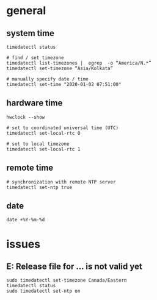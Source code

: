 # general

## system time

    timedatectl status

    # find / set timezone
    timedatectl list-timezones |  egrep  -o “America/N.*”
    timedatectl set-timezone “Asia/Kolkata”

    # manually specify date / time
    timedatectl set-time "2020-01-02 07:51:00"

## hardware time

    hwclock --show

    # set to coordinated universal time (UTC)
    timedatectl set-local-rtc 0

    # set to local timezone
    timedatectl set-local-rtc 1

## remote time

    # synchronization with remote NTP server
    timedatectl set-ntp true

## date

    date +%Y-%m-%d

# issues

## E: Release file for ... is not valid yet

    sudo timedatectl set-timezone Canada/Eastern
    timedatectl status
    sudo timedatectl set-ntp on
